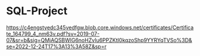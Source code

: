 # SQL-Project


https://c4engstyedc345vedfgw.blob.core.windows.net/certificates/Certificate_164799_4_nm63v.pdf?sv=2019-07-07&sr=b&sig=QMjAQSBWlG6noHZvIu6PPZKtI0kqzoShp9YYRYqTVSo%3D&se=2022-12-24T17%3A13%3A58Z&sp=r

